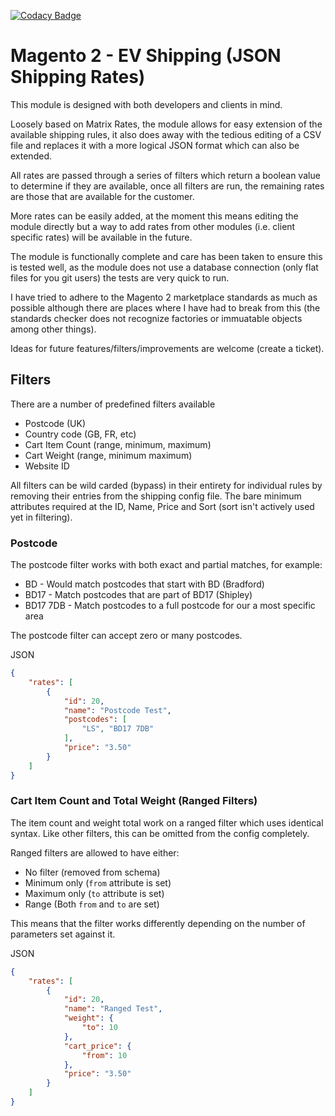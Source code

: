 [![Codacy Badge](https://api.codacy.com/project/badge/Grade/05fcaa78376d4f43af31084a087fe467)](https://www.codacy.com/app/everon/module-ev-shipping?utm_source=github.com&amp;utm_medium=referral&amp;utm_content=everon/module-ev-shipping&amp;utm_campaign=Badge_Grade)


Magento 2 - EV Shipping (JSON Shipping Rates)
======================================

This module is designed with both developers and clients in mind.

Loosely based on Matrix Rates, the module allows for easy extension of the available shipping rules, it also does away
with the tedious editing of a CSV file and replaces it with a more logical JSON format which can also be extended.

All rates are passed through a series of filters which return a boolean value to determine if they are available,
once all filters are run, the remaining rates are those that are available for the customer.

More rates can be easily added, at the moment this means editing the module directly but a way to add rates from other
modules (i.e. client specific rates) will be available in the future.

The module is functionally complete and care has been taken to ensure this is tested well, as the module does not use
a database connection (only flat files for you git users) the tests are very quick to run.

I have tried to adhere to the Magento 2 marketplace standards as much as possible although there are places where I have
had to break from this (the standards checker does not recognize factories or immuatable objects among other things).

Ideas for future features/filters/improvements are welcome (create a ticket).

## Filters
There are a number of predefined filters available

* Postcode (UK)
* Country code (GB, FR, etc)
* Cart Item Count (range, minimum, maximum)
* Cart Weight (range, minimum maximum)
* Website ID

All filters can be wild carded (bypass) in their entirety for individual rules by removing their entries from the shipping config file.
The bare minimum attributes required at the ID, Name, Price and Sort (sort isn't actively used yet in filtering).

### Postcode
The postcode filter works with both exact and partial matches, for example:
* BD - Would match postcodes that start with BD (Bradford)
* BD17 - Match postcodes that are part of BD17 (Shipley)
* BD17 7DB - Match postcodes to a full postcode for our a most specific area

The postcode filter can accept zero or many postcodes.

JSON
```json
{
    "rates": [
        {
            "id": 20,
            "name": "Postcode Test",
            "postcodes": [
                "LS", "BD17 7DB"
            ],
            "price": "3.50"
        }
    ]
}
```

### Cart Item Count and Total Weight (Ranged Filters)
The item count and weight total work on a ranged filter which uses identical syntax.
Like other filters, this can be omitted from the config completely.

Ranged filters are allowed to have either:
* No filter (removed from schema)
* Minimum only (`from` attribute is set)
* Maximum only (`to` attribute is set)
* Range (Both `from` and `to` are set)

This means that the filter works differently depending on the number of parameters set against it.

JSON
```json
{
    "rates": [
        {
            "id": 20,
            "name": "Ranged Test",
            "weight": {
                "to": 10
            },
            "cart_price": {
                "from": 10
            },
            "price": "3.50"
        }
    ]
}
```



